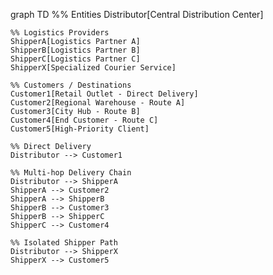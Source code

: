 graph TD
    %% Entities
    Distributor[Central Distribution Center]

    %% Logistics Providers
    ShipperA[Logistics Partner A]
    ShipperB[Logistics Partner B]
    ShipperC[Logistics Partner C]
    ShipperX[Specialized Courier Service]

    %% Customers / Destinations
    Customer1[Retail Outlet - Direct Delivery]
    Customer2[Regional Warehouse - Route A]
    Customer3[City Hub - Route B]
    Customer4[End Customer - Route C]
    Customer5[High-Priority Client]

    %% Direct Delivery
    Distributor --> Customer1

    %% Multi-hop Delivery Chain
    Distributor --> ShipperA
    ShipperA --> Customer2
    ShipperA --> ShipperB
    ShipperB --> Customer3
    ShipperB --> ShipperC
    ShipperC --> Customer4

    %% Isolated Shipper Path
    Distributor --> ShipperX
    ShipperX --> Customer5
